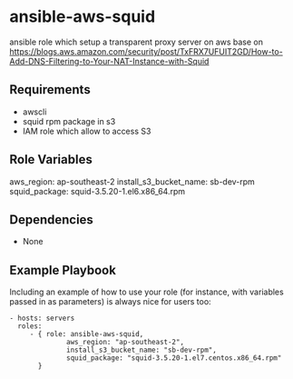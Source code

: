 ansible-aws-squid
=========

ansible role which setup a transparent proxy server on aws base on https://blogs.aws.amazon.com/security/post/TxFRX7UFUIT2GD/How-to-Add-DNS-Filtering-to-Your-NAT-Instance-with-Squid

Requirements
------------

- awscli
- squid rpm package in s3
- IAM role which allow to access S3

Role Variables
--------------

aws_region: ap-southeast-2
install_s3_bucket_name: sb-dev-rpm
squid_package: squid-3.5.20-1.el6.x86_64.rpm

Dependencies
------------

- None


Example Playbook
----------------

Including an example of how to use your role (for instance, with variables passed in as parameters) is always nice for users too:

    - hosts: servers
      roles:
         - { role: ansible-aws-squid,  
                  aws_region: "ap-southeast-2",
                  install_s3_bucket_name: "sb-dev-rpm",
                  squid_package: "squid-3.5.20-1.el7.centos.x86_64.rpm"
           }

